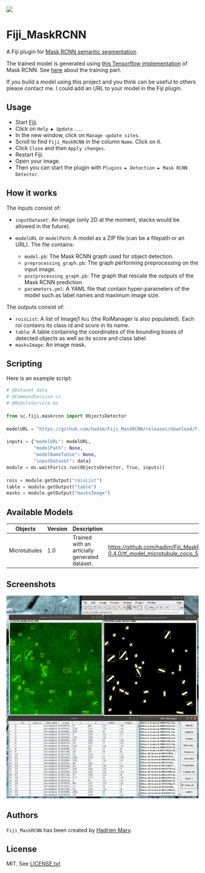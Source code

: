 [![](https://travis-ci.org/hadim/Fiji_MaskRCNN.svg?branch=master)](https://travis-ci.org/hadim/Fiji_MaskRCNN)

# Fiji_MaskRCNN

A Fiji plugin for [Mask RCNN semantic segmentation](https://arxiv.org/abs/1703.06870).

The trained model is generated using [this Tensorflow implementation](https://github.com/matterport/Mask_RCNN) of Mask RCNN. See [here](training/) about the training part.

If you build a model using this project and you think can be useful to others please contact me. I could add an URL to your model in the Fiji plugin.

## Usage

- Start [Fiji](https://imagej.net/Fiji/Downloads).
- Click on `Help ▶ Update...`.
- In the new window, click on `Manage update sites`.
- Scroll to find `Fiji_MaskRCNN` in the column `Name`. Click on it.
- Click `Close` and then `Apply changes`.
- Restart Fiji.
- Open your image.
- Then you can start the plugin with `Plugins ► Detection ► Mask RCNN Detector`.

## How it works

The inputs consist of:

- `inputDataset`: An image (only 2D at the moment, stacks would be allowed in the future).

- `modelURL` or `modelPath`: A model as a ZIP file (can be a filepath or an URL). The file contains:

    - `model.pb`: The Mask RCNN graph used for object detection. 
    - `preprocessing_graph.pb`: The graph performing preprocessing on the input image.
    - `postprocessing_graph.pb`: The graph that rescale the outputs of the Mask RCNN prediction.
    - `parameters.yml`: A YAML file that contain hyper-parameters of the model such as label names and maximum image size.
    
The outputs consist of:

- `roisList`: A list of Imagej1 `Roi` (the RoiManager is also populated). Each roi contains its class id and score in its name.
- `table`: A table containing the coordinates of the bounding boxes of detected objects as well as its score and class label.
- `masksImage`: An image mask.

## Scripting

Here is an example script:

```python
# @Dataset data
# @CommandService cs
# @ModuleService ms

from sc.fiji.maskrcnn import ObjectsDetector

modelURL = "https://github.com/hadim/Fiji_MaskRCNN/releases/download/Fiji-MaskRCNN-0.4.0/tf_model_microtubule_coco_512.zip";

inputs = {"modelURL": modelURL,
          "modelPath": None,
          "modelNameToUse": None,
          "inputDataset": data}
module = ms.waitFor(cs.run(ObjectsDetector, True, inputs))

rois = module.getOutput("roisList")
table = module.getOutput("table")
masks = module.getOutput("masksImage")
```

## Available Models

| Objects | Version | Description | URL |
| --- | --- | --- | --- |
| Microtubules | 1.0 | Trained with an articially generated dataset. | https://github.com/hadim/Fiji_MaskRCNN/releases/download/Fiji_MaskRCNN-0.4.0/tf_model_microtubule_coco_512.zip

## Screenshots

![Output of the microtubule model.](./screenshot.png "Output of the microtubule model.")

## Authors

`Fiji_MaskRCNN` has been created by [Hadrien Mary](mailto:hadrien.mary@gmail.com).

## License

MIT. See [LICENSE.txt](LICENSE.txt)